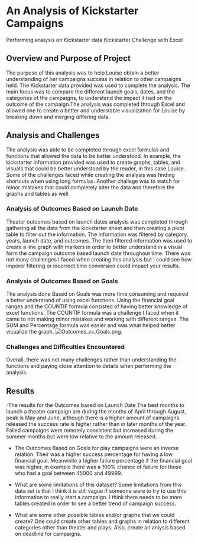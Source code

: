 # An Analysis of Kickstarter Campaigns
Performing analysis on Kickstarter data
Kickstarter Challenge with Excel

## Overview and Purpose of Project
The purpose of this analysis was to help Louise obtain a better understanding of her campaigns success in relation to other campaigns held. The Kickstarter data provided was used to complete the analysis. The main focus was to compare the different launch goals, dates, and the categories of the campaigns, to understand  the impact it had on the outcome of the campaign.The analysis was completed through Excel and  allowed one to create a better and understable visualization for Louise by breaking down and merging differing data.
 

## Analysis and Challenges
The analysis was able to be completed through excel formulas and functions that allowed the data to be better understood. In example, the kickstarter information provided was used to create graphs, tables, and visuals that could be better understood by the reader, in this case Louise. Some of the challenges faced while creating the analysis was finding shortcuts when using long formulas. Another challege was to watch for minor mistakes that could completely alter the data and therefore the graphs and tables as well. 

### Analysis of Outcomes Based on Launch Date
Theater outcomes based on launch dates analysis was completed through gathering all the data from the kickstarter sheet and then creating a pivot table to filter out the information. The information was filtered by category, years, launch date, and outcomes. The then filtered information was used to create a line graph with markers in order to better understand in a visual form the campaign outcome based launch date throughout time. There was not many challenges I faced when creating this analysis but I could see how imporer filtering or incorrect time conversion could impact your results.

### Analysis of Outcomes Based on Goals
The analysis done Based on Goals was more time consuming and required a better understand of using excel functions. Using the financial goal ranges and the COUNTIF formula consisted of having better knowledge of excel functions. The COUNTIF formula was a challenge I faced when it came to not making minor mistakes and working with different ranges. The SUM and Percentage formula was easier and was what helped better vicualize the graph.
![Outcomes_vs_Goals.png](path/to/Outcomes_vs_Goals.png).

### Challenges and Difficulties Encountered
Overall, there was not many challenges rather than understanding the functions and paying close attention to details when performing the analysis. 

## Results
-The results for the Outcomes based on Launch Date
The best months to launch a theater campaign are during the months of April through August, peak is May and June, although there is a higher amount of campaigns released the success rate is higher rather than in later months of the year. Failed campaigns were remotely consistent but increased during the summer months but were low relative to the amount released. 
- The Outcomes Based on Goals for play campaigns were an inverse relation. Their was a higher success percentage for having a low financial goal. Meanwhile a higher failure percentage if the financial goal was higher, in example there was a 100% chance of failure for those who had a goal between 45000 and 49999.

- What are some limitations of this dataset?
Some limitations from this data set is that I think it is still vague if someone were to try to use this information to really start a campaign. I think there needs to be more tables created in order to see a better trend of campaign success.

- What are some other possible tables and/or graphs that we could create?
One could create other tables and graphs in relation to different categories other than theater and plays. Also, create an anlysis based on deadline for campaigns. 
